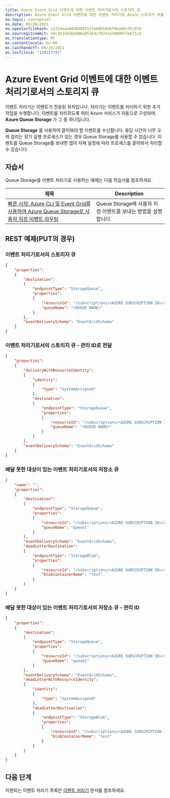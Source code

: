 ```yaml
---
title: Azure Event Grid 이벤트에 대한 이벤트 처리기로서의 스토리지 큐
description: Azure Event Grid 이벤트에 대한 이벤트 처리기로 Azure 스토리지 큐를 사용하는 방법을 설명합니다.
ms.topic: conceptual
ms.date: 09/28/2021
ms.openlocfilehash: 12314aaad4204892523ab88166bf86a80c35c939
ms.sourcegitcommit: e8c34354266d00e85364cf07e1e39600f7eb71cd
ms.translationtype: MT
ms.contentlocale: ko-KR
ms.lasthandoff: 09/29/2021
ms.locfileid: "129217791"
---
```

# <a name="storage-queue-as-an-event-handler-for-azure-event-grid-events"></a>Azure Event Grid 이벤트에 대한 이벤트 처리기로서의 스토리지 큐
이벤트 처리기는 이벤트가 전송된 위치입니다. 처리기는 이벤트를 처리하기 위한 추가 작업을 수행합니다. 이벤트를 처리하도록 여러 Azure 서비스가 자동으로 구성되며, **Azure Queue Storage** 가 그 중 하나입니다. 

**Queue Storage** 를 사용하여 끌어와야 할 이벤트를 수신합니다. 응답 시간이 너무 오래 걸리는 장기 실행 프로세스가 있는 경우 Queue Storage를 사용할 수 있습니다. 이벤트를 Queue Storage를 보내면 앱이 자체 일정에 따라 프로세스를 끌어와서 처리할 수 있습니다.

## <a name="tutorials"></a>자습서
Queue Storage를 이벤트 처리기로 사용하는 예제는 다음 학습서를 참조하세요. 

|제목  |Description  |
|---------|---------|
| [빠른 시작: Azure CLI 및 Event Grid를 사용하여 Azure Queue Storage로 사용자 지정 이벤트 라우팅](custom-event-to-queue-storage.md) | Queue Storage에 사용자 지정 이벤트를 보내는 방법을 설명합니다. |

## <a name="rest-examples-for-put"></a>REST 예제(PUT의 경우)

### <a name="storage-queue-as-the-event-handler"></a>이벤트 처리기로서의 스토리지 큐

```json
{
    "properties": 
    {
        "destination": 
        {
            "endpointType": "StorageQueue",
            "properties": 
            {
                "resourceId": "/subscriptions/<AZURE SUBSCRIPTION ID>/resourceGroups/<RESOURCE GROUP NAME>/providers/Microsoft.Storage/storageAccounts/<STORAGE ACCOUNT NAME>",
                "queueName": "<QUEUE NAME>"
            }
        },
        "eventDeliverySchema": "EventGridSchema"
    }
}
```

### <a name="storage-queue-as-the-event-handler---delivery-with-managed-identity"></a>이벤트 처리기로서의 스토리지 큐 - 관리 ID로 전달

```json
{
    "properties": 
    {
        "deliveryWithResourceIdentity": 
        {
            "identity": 
            {
                "type": "SystemAssigned"
            },
            "destination": 
            {
                "endpointType": "StorageQueue",
                "properties": 
                {
                    "resourceId": "/subscriptions/<AZURE SUBSCRIPTION ID>/resourceGroups/<RESOURCE GROUP NAME>/providers/Microsoft.Storage/storageAccounts/<STORAGE ACCOUNT NAME>",
                    "queueName": "<QUEUE NAME>"
                }
            }
        },
        "eventDeliverySchema": "EventGridSchema"
    }
}
```

### <a name="storage-queue-as-the-event-handler-with-a-deadletter-destination"></a>배달 못한 대상이 있는 이벤트 처리기로서의 저장소 큐

```json
{
    "name": "",
    "properties": 
    {
        "destination": 
        {
            "endpointType": "StorageQueue",
            "properties": 
            {
                "resourceId": "/subscriptions/<AZURE SUBSCRIPTION ID>/resourceGroups/<RESOURCE GROUP NAME>/providers/Microsoft.Storage/storageAccounts/<DESTINATION STORAGE>",
                "queueName": "queue1"
            }
        },
        "eventDeliverySchema": "EventGridSchema",
        "deadLetterDestination": 
        {
            "endpointType": "StorageBlob",
            "properties": 
            {
                "resourceId": "/subscriptions/<AZURE SUBSCRIPTION ID>/resourceGroups/<RESOURCE GROUP NAME>/providers/Microsoft.Storage/storageAccounts/<DEADLETTER STORAGE>",
                "blobContainerName": "test"
            }
        }
    }
}
```

### <a name="storage-queue-as-the-event-handler-with-a-deadletter-destination---managed-identity"></a>배달 못한 대상이 있는 이벤트 처리기로서의 저장소 큐 - 관리 ID

```json
{
    "properties": 
    {
        "destination": 
        {
            "endpointType": "StorageQueue",
            "properties": 
            {
                "resourceId": "/subscriptions/<AZURE SUBSCRIPTION ID>/resourceGroups/<RESOURCE GROUP NAME>/providers/Microsoft.Storage/storageAccounts/<DESTINATION STORAGE>",
                "queueName": "queue1"
            }
        },
        "eventDeliverySchema": "EventGridSchema",
        "deadLetterWithResourceIdentity": 
        {
            "identity": 
            {
                "type": "SystemAssigned"
            },
            "deadLetterDestination": 
            {
                "endpointType": "StorageBlob",
                "properties": 
                {
                    "resourceId": "/subscriptions/<AZURE SUBSCRIPTION ID>/resourceGroups/<RESOURCE GROUP NAME>/providers/Microsoft.Storage/storageAccounts/<DEADLETTER STORAGE>",
                    "blobContainerName": "test"
                }
            }
        }
    }
}
```

## <a name="next-steps"></a>다음 단계
지원되는 이벤트 처리기 목록은 [이벤트 처리기](event-handlers.md) 문서를 참조하세요. 
